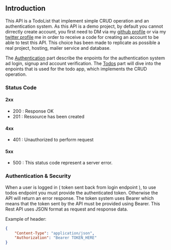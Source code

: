 ## Introduction

This API is a TodoList that implement simple CRUD operation and an authentication system. As this API is a demo project, by default you cannot dirrectly create account, you first need to DM via my [github profile](https://github.com/Vincent-Projects) or via my [twitter profile](https://twitter.com/Crys_Dev) me in order to receive a code for creating an account to be able to test this API. This choice has been made to replicate as possible a real project, hosting, mailer service and database.

The [Authentication](#api-Authentication) part describe the enpoints for the authentication system ad login, signup and account verification.
The [Todos](#api-Todos) part will dive into the enpoints that is used for the todo app, which implements the CRUD operation.

### Status Code

#### 2xx

-   200 : Response OK
-   201 : Ressource has been created

#### 4xx

-   401 : Unauthorized to perform request

#### 5xx

-   500 : This status code represent a server error.

### Authentication & Security

When a user is logged in ( token sent back from login endpoint ), to use todos endpoint you must provide the authenticated token. Otherwise the API will return an error response.
The token system uses Bearer which means that the token sent by the API must be provided using Bearer.
This Rest API uses JSON format as request and response data.

Example of header:

```json
{
    "Content-Type": "application/json",
    "Authorization": "Bearer TOKEN_HERE"
}
```
